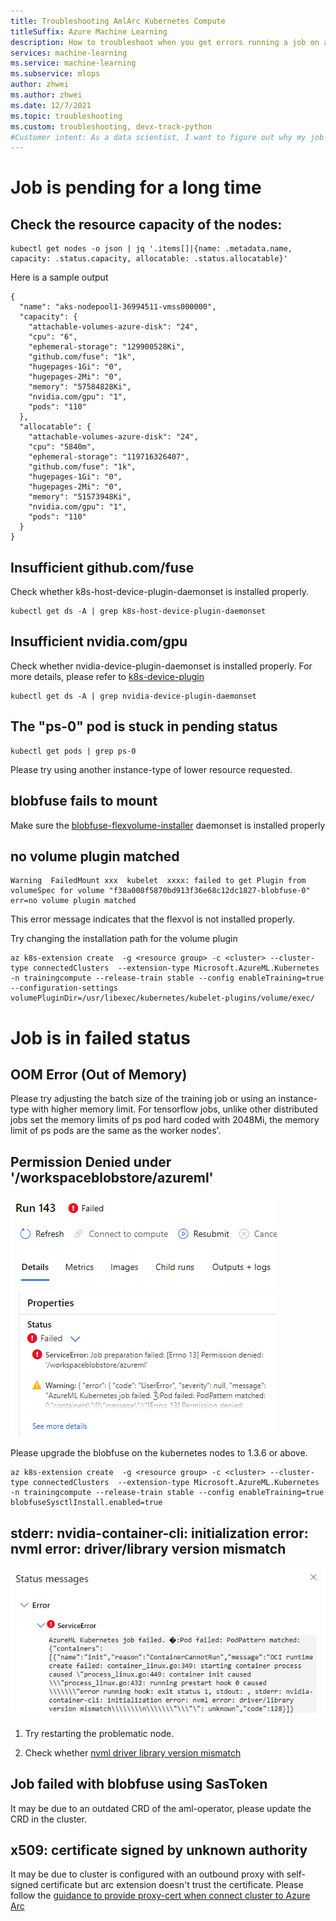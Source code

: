 ```yaml
---
title: Troubleshooting AmlArc Kubernetes Compute
titleSuffix: Azure Machine Learning
description: How to troubleshoot when you get errors running a job on an AmlArc Kubernetes Compute. Common pitfalls and tips to help debug your scripts before and during remote execution.
services: machine-learning
ms.service: machine-learning
ms.subservice: mlops
author: zhwei
ms.author: zhwei
ms.date: 12/7/2021
ms.topic: troubleshooting
ms.custom: troubleshooting, devx-track-python
#Customer intent: As a data scientist, I want to figure out why my job doesn't run well on an Aml so that I can fix it.
---
```


# Job is pending for a long time

## Check the resource capacity of the nodes:

``` azure cli
kubectl get nodes -o json | jq '.items[]|{name: .metadata.name, capacity: .status.capacity, allocatable: .status.allocatable}'
```

Here is a sample output

``` azure cli
{
  "name": "aks-nodepool1-36994511-vmss000000",
  "capacity": {
    "attachable-volumes-azure-disk": "24",
    "cpu": "6",
    "ephemeral-storage": "129900528Ki",
    "github.com/fuse": "1k",
    "hugepages-1Gi": "0",
    "hugepages-2Mi": "0",
    "memory": "57584828Ki",
    "nvidia.com/gpu": "1",
    "pods": "110"
  },
  "allocatable": {
    "attachable-volumes-azure-disk": "24",
    "cpu": "5840m",
    "ephemeral-storage": "119716326407",
    "github.com/fuse": "1k",
    "hugepages-1Gi": "0",
    "hugepages-2Mi": "0",
    "memory": "51573948Ki",
    "nvidia.com/gpu": "1",
    "pods": "110"
  }
}
```

## Insufficient github.com/fuse

Check whether k8s-host-device-plugin-daemonset is installed properly.

``` azure cli
kubectl get ds -A | grep k8s-host-device-plugin-daemonset
```

## Insufficient nvidia.com/gpu

Check whether nvidia-device-plugin-daemonset is installed properly. For more details, please refer to [k8s-device-plugin](https://github.com/NVIDIA/k8s-device-plugin)

``` azure cli
kubectl get ds -A | grep nvidia-device-plugin-daemonset
```

## The "ps-0" pod is stuck in pending status

``` azure cli
kubectl get pods | grep ps-0
```

Please try using another instance-type of lower resource requested.

## blobfuse fails to mount

Make sure the [blobfuse-flexvolume-installer](https://github.com/Azure/kubernetes-volume-drivers/tree/master/flexvolume#config-kubelet-service-to-enable-flexvolume-driver) daemonset is installed properly

## no volume plugin matched

``` error message
Warning  FailedMount xxx  kubelet  xxxx: failed to get Plugin from volumeSpec for volume "f38a008f5870bd913f36e68c12dc1827-blobfuse-0" err=no volume plugin matched
```

This error message indicates that the flexvol is not installed properly.

Try changing the installation path for the volume plugin

``` azure cli
az k8s-extension create  -g <resource group> -c <cluster> --cluster-type connectedClusters  --extension-type Microsoft.AzureML.Kubernetes -n trainingcompute --release-train stable --config enableTraining=true  --configuration-settings volumePluginDir=/usr/libexec/kubernetes/kubelet-plugins/volume/exec/
```

# Job is in failed status

## OOM Error (Out of Memory)

Please try adjusting the batch size of the training job or using an instance-type with higher memory limit. For tensorflow jobs, unlike other distributed jobs set the memory limits of ps pod hard coded with 2048Mi, the memory limit of ps pods are the same as the worker nodes'.

## Permission Denied under '/workspaceblobstore/azureml'

![image](./media/how-to-debug-arc-kubernetes/blobfuse-permission.png)

Please upgrade the blobfuse on the kubernetes nodes to 1.3.6 or above.

``` azure cli
az k8s-extension create  -g <resource group> -c <cluster> --cluster-type connectedClusters  --extension-type Microsoft.AzureML.Kubernetes -n trainingcompute --release-train stable --config enableTraining=true  blobfuseSysctlInstall.enabled=true
```

## stderr: nvidia-container-cli: initialization error: nvml error: driver/library version mismatch

![image](./media/how-to-debug-arc-kubernetes/error-message-nvml.png)

1. Try restarting the problematic node.

2. Check whether [nvml driver library version mismatch](https://stackoverflow.com/questions/43022843/nvidia-nvml-driver-library-version-mismatch)



## Job failed with blobfuse using SasToken

It may be due to an outdated CRD of the aml-operator, please update the CRD in the cluster. 


## x509: certificate signed by unknown authority

It may be due to cluster is configured with an outbound proxy with self-signed certificate but arc extension doesn't trust the certificate. Please follow the [guidance to provide proxy-cert when connect cluster to Azure Arc](https://docs.microsoft.com/en-us/azure/azure-arc/kubernetes/quickstart-connect-cluster?tabs=azure-cli#4a-connect-using-an-outbound-proxy-server)









